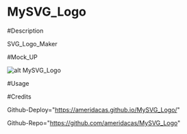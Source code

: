 # MySVG_Logo

#Description

SVG_Logo_Maker

#Mock_UP

![alt MySVG_Logo](./assets/images/MySVG_Logo.jpeg)

#Usage


#Credits

Github-Deploy="https://ameridacas.github.io/MySVG_Logo/"

Github-Repo="https://github.com/ameridacas/MySVG_Logo"